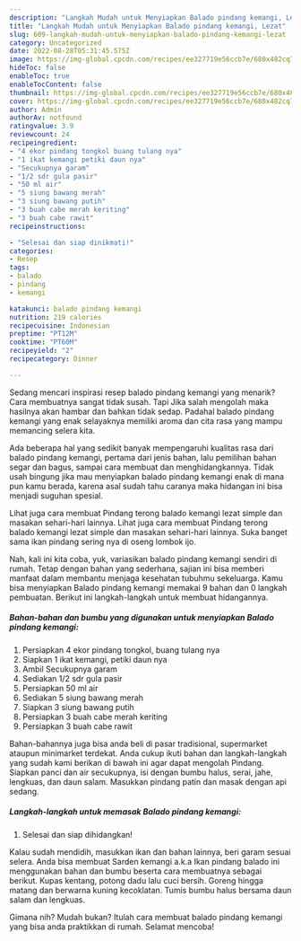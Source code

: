 ```yaml
---
description: "Langkah Mudah untuk Menyiapkan Balado pindang kemangi, Lezat"
title: "Langkah Mudah untuk Menyiapkan Balado pindang kemangi, Lezat"
slug: 609-langkah-mudah-untuk-menyiapkan-balado-pindang-kemangi-lezat
category: Uncategorized
date: 2022-08-28T05:31:45.575Z
image: https://img-global.cpcdn.com/recipes/ee327719e56ccb7e/680x482cq70/balado-pindang-kemangi-foto-resep-utama.jpg
hideToc: false
enableToc: true
enableTocContent: false
thumbnail: https://img-global.cpcdn.com/recipes/ee327719e56ccb7e/680x482cq70/balado-pindang-kemangi-foto-resep-utama.jpg
cover: https://img-global.cpcdn.com/recipes/ee327719e56ccb7e/680x482cq70/balado-pindang-kemangi-foto-resep-utama.jpg
author: Admin
authorAv: notfound
ratingvalue: 3.9
reviewcount: 24
recipeingredient:
- "4 ekor pindang tongkol buang tulang nya"
- "1 ikat kemangi petiki daun nya"
- "Secukupnya garam"
- "1/2 sdr gula pasir"
- "50 ml air"
- "5 siung bawang merah"
- "3 siung bawang putih"
- "3 buah cabe merah keriting"
- "3 buah cabe rawit"
recipeinstructions:

- "Selesai dan siap dinikmati!"
categories:
- Resep
tags:
- balado
- pindang
- kemangi

katakunci: balado pindang kemangi 
nutrition: 219 calories
recipecuisine: Indonesian
preptime: "PT12M"
cooktime: "PT60M"
recipeyield: "2"
recipecategory: Dinner

---
```



Sedang mencari inspirasi resep balado pindang kemangi yang menarik? Cara membuatnya sangat tidak susah. Tapi Jika salah mengolah maka hasilnya akan hambar dan bahkan tidak sedap. Padahal balado pindang kemangi yang enak selayaknya memiliki aroma dan cita rasa yang mampu memancing selera kita.


Ada beberapa hal yang sedikit banyak mempengaruhi kualitas rasa dari balado pindang kemangi, pertama dari jenis bahan, lalu pemilihan bahan segar dan bagus, sampai cara membuat dan menghidangkannya. Tidak usah bingung jika mau menyiapkan balado pindang kemangi enak di mana pun kamu berada, karena asal sudah tahu caranya maka hidangan ini bisa menjadi suguhan spesial.

Lihat juga cara membuat Pindang terong balado kemangi lezat simple dan masakan sehari-hari lainnya. Lihat juga cara membuat Pindang terong balado kemangi lezat simple dan masakan sehari-hari lainnya. Suka banget sama ikan pindang sering nya di oseng lombok ijo.


Nah, kali ini kita coba, yuk, variasikan balado pindang kemangi sendiri di rumah. Tetap dengan bahan yang sederhana, sajian ini bisa memberi manfaat dalam membantu menjaga kesehatan tubuhmu sekeluarga. Kamu bisa menyiapkan Balado pindang kemangi memakai 9 bahan dan 0 langkah pembuatan. Berikut ini langkah-langkah untuk membuat hidangannya.

<!--inarticleads1-->

##### Bahan-bahan dan bumbu yang digunakan untuk menyiapkan Balado pindang kemangi:

1. Persiapkan 4 ekor pindang tongkol, buang tulang nya
1. Siapkan 1 ikat kemangi, petiki daun nya
1. Ambil Secukupnya garam
1. Sediakan 1/2 sdr gula pasir
1. Persiapkan 50 ml air
1. Sediakan 5 siung bawang merah
1. Siapkan 3 siung bawang putih
1. Persiapkan 3 buah cabe merah keriting
1. Persiapkan 3 buah cabe rawit


Bahan-bahannya juga bisa anda beli di pasar tradisional, supermarket ataupun minimarket terdekat. Anda cukup ikuti bahan dan langkah-langkah yang sudah kami berikan di bawah ini agar dapat mengolah Pindang. Siapkan panci dan air secukupnya, isi dengan bumbu halus, serai, jahe, lengkuas, dan daun salam. Masukkan pindang patin dan masak dengan api sedang. 

<!--inarticleads2-->

##### Langkah-langkah untuk memasak Balado pindang kemangi:


1. Selesai dan siap dihidangkan!

Kalau sudah mendidih, masukkan ikan dan bahan lainnya, beri garam sesuai selera. Anda bisa membuat Sarden kemangi a.k.a Ikan pindang balado ini menggunakan bahan dan bumbu beserta cara membuatnya sebagai berikut. Kupas kentang, potong dadu lalu cuci bersih. Goreng hingga matang dan berwarna kuning kecoklatan. Tumis bumbu halus bersama daun salam dan lengkuas. 

Gimana nih? Mudah bukan? Itulah cara membuat balado pindang kemangi yang bisa anda praktikkan di rumah. Selamat mencoba!
